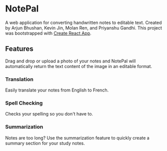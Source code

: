# NotePal

A web application for converting handwritten notes to editable text. 
Created by Arjun Bhushan, Kevin Jin, Molan Ren, and Priyanshu Gandhi. 
This project was bootstrapped with [Create React App](https://github.com/facebookincubator/create-react-app).

## Features

Drag and drop or upload a photo of your notes and NotePal will automatically return the text content of the image in an editable format. 

### Translation
Easily translate your notes from English to French.

### Spell Checking
Checks your spelling so you don't have to. 

### Summarization 
Notes are too long? Use the summarization feature to quickly create a summary section for your study notes. 